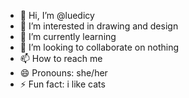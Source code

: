 - 👋 Hi, I’m @luedicy
- 👀 I’m interested in drawing and design
- 🌱 I’m currently learning 
- 💞️ I’m looking to collaborate on nothing
- 📫 How to reach me 
- 😄 Pronouns: she/her
- ⚡ Fun fact: i like cats

<!---
luedicy/luedicy is a ✨ special ✨ repository because its `README.md` (this file) appears on your GitHub profile.
You can click the Preview link to take a look at your changes.
--->
